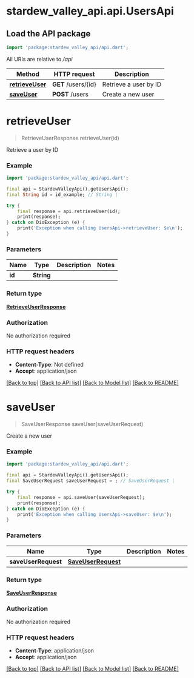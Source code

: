 # stardew_valley_api.api.UsersApi

## Load the API package
```dart
import 'package:stardew_valley_api/api.dart';
```

All URIs are relative to */api*

Method | HTTP request | Description
------------- | ------------- | -------------
[**retrieveUser**](UsersApi.md#retrieveuser) | **GET** /users/{id} | Retrieve a user by ID
[**saveUser**](UsersApi.md#saveuser) | **POST** /users | Create a new user


# **retrieveUser**
> RetrieveUserResponse retrieveUser(id)

Retrieve a user by ID

### Example
```dart
import 'package:stardew_valley_api/api.dart';

final api = StardewValleyApi().getUsersApi();
final String id = id_example; // String | 

try {
    final response = api.retrieveUser(id);
    print(response);
} catch on DioException (e) {
    print('Exception when calling UsersApi->retrieveUser: $e\n');
}
```

### Parameters

Name | Type | Description  | Notes
------------- | ------------- | ------------- | -------------
 **id** | **String**|  | 

### Return type

[**RetrieveUserResponse**](RetrieveUserResponse.md)

### Authorization

No authorization required

### HTTP request headers

 - **Content-Type**: Not defined
 - **Accept**: application/json

[[Back to top]](#) [[Back to API list]](../README.md#documentation-for-api-endpoints) [[Back to Model list]](../README.md#documentation-for-models) [[Back to README]](../README.md)

# **saveUser**
> SaveUserResponse saveUser(saveUserRequest)

Create a new user

### Example
```dart
import 'package:stardew_valley_api/api.dart';

final api = StardewValleyApi().getUsersApi();
final SaveUserRequest saveUserRequest = ; // SaveUserRequest | 

try {
    final response = api.saveUser(saveUserRequest);
    print(response);
} catch on DioException (e) {
    print('Exception when calling UsersApi->saveUser: $e\n');
}
```

### Parameters

Name | Type | Description  | Notes
------------- | ------------- | ------------- | -------------
 **saveUserRequest** | [**SaveUserRequest**](SaveUserRequest.md)|  | 

### Return type

[**SaveUserResponse**](SaveUserResponse.md)

### Authorization

No authorization required

### HTTP request headers

 - **Content-Type**: application/json
 - **Accept**: application/json

[[Back to top]](#) [[Back to API list]](../README.md#documentation-for-api-endpoints) [[Back to Model list]](../README.md#documentation-for-models) [[Back to README]](../README.md)

